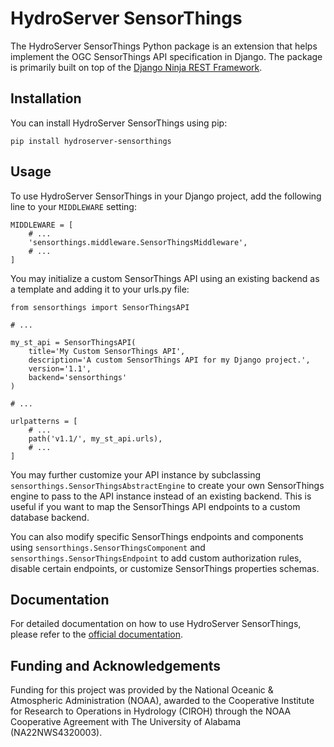 # HydroServer SensorThings

The HydroServer SensorThings Python package is an extension that helps implement the OGC SensorThings API specification in Django. The package is primarily built on top of the  [Django Ninja REST Framework](https://github.com/vitalik/django-ninja).

## Installation

You can install HydroServer SensorThings using pip:

```
pip install hydroserver-sensorthings
```

## Usage

To use HydroServer SensorThings in your Django project, add the following line to your `MIDDLEWARE` setting:

```
MIDDLEWARE = [
	# ...
	'sensorthings.middleware.SensorThingsMiddleware',
	# ...
]
```

You may initialize a custom SensorThings API using an existing backend as a template and adding it to your urls.py file:

```
from sensorthings import SensorThingsAPI

# ...

my_st_api = SensorThingsAPI(
	title='My Custom SensorThings API',
	description='A custom SensorThings API for my Django project.',
	version='1.1',
	backend='sensorthings'
)

# ...

urlpatterns = [
	# ...
	path('v1.1/', my_st_api.urls),
	# ...
]
```

You may further customize your API instance by subclassing `sensorthings.SensorThingsAbstractEngine` to create your own SensorThings engine to pass to the API instance instead of an existing backend. This is useful if you want to map the SensorThings API endpoints to a custom database backend.

You can also modify specific SensorThings endpoints and components using `sensorthings.SensorThingsComponent` and `sensorthings.SensorThingsEndpoint` to add custom authorization rules, disable certain endpoints, or customize SensorThings properties schemas.

## Documentation

For detailed documentation on how to use HydroServer SensorThings, please refer to the [official documentation](https://hydroserver2.github.io/hydroserver-sensorthings/).

## Funding and Acknowledgements

Funding for this project was provided by the National Oceanic & Atmospheric Administration (NOAA), awarded to the Cooperative Institute for Research to Operations in Hydrology (CIROH) through the NOAA Cooperative Agreement with The University of Alabama (NA22NWS4320003).

